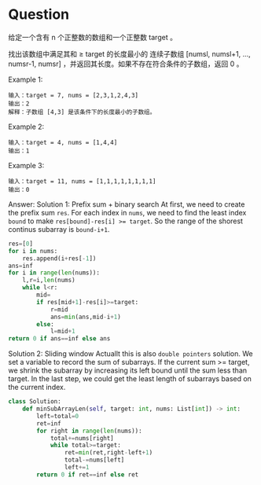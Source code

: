 # Question
给定一个含有 n 个正整数的数组和一个正整数 target 。

找出该数组中满足其和 ≥ target 的长度最小的 连续子数组 [numsl, numsl+1, ..., numsr-1, numsr] ，并返回其长度。如果不存在符合条件的子数组，返回 0 。

Example 1:
```
输入：target = 7, nums = [2,3,1,2,4,3]
输出：2
解释：子数组 [4,3] 是该条件下的长度最小的子数组。
```

Example 2:
```
输入：target = 4, nums = [1,4,4]
输出：1
```

Example 3:
```
输入：target = 11, nums = [1,1,1,1,1,1,1,1]
输出：0
```

Answer:
Solution 1: Prefix sum + binary search
At first, we need to create the prefix sum `res`. For each index in `nums`, we need to find the least index `bound` to make `res[bound]-res[i] >= target`. So the range of 
the shorest continus subarray is `bound-i+1`.
```python
res=[0]
for i in nums:
    res.append(i+res[-1])
ans=inf
for i in range(len(nums)):
    l,r=i,len(nums)
    while l<r:
        mid=
        if res[mid+1]-res[i]>=target:
            r=mid
            ans=min(ans,mid-i+1)
        else:
            l=mid+1
return 0 if ans==inf else ans
```

Solution 2: Sliding window
Actuallt this is also `double pointers` solution. We set a variable to record the sum of subarrays. If the current sum >= target, we shrink the subarray by increasing its left bound until the sum less than target.
In the last step, we could get the least length of subarrays based on the current index.

```python
class Solution:
    def minSubArrayLen(self, target: int, nums: List[int]) -> int:
        left=total=0
        ret=inf
        for right in range(len(nums)):
            total+=nums[right]
            while total>=target:
                ret=min(ret,right-left+1)
                total-=nums[left]
                left+=1
        return 0 if ret==inf else ret
```
